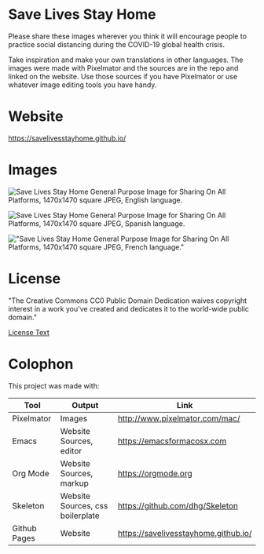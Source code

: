 # Save Lives Stay Home
Please share these images wherever you think it will encourage people
to practice social distancing during the COVID-19 global health
crisis.

Take inspiration and make your own translations in other
languages. The images were made with Pixelmator and the sources are in
the repo and linked on the website. Use those sources if you have
Pixelmator or use whatever image editing tools you have handy.

# Website
<https://savelivesstayhome.github.io/>

# Images
![Save Lives Stay Home General Purpose Image for Sharing On All Platforms, 1470x1470 square JPEG, English language.][english]

![Save Lives Stay Home General Purpose Image for Sharing On All Platforms, 1470x1470 square JPEG, Spanish language.][spanish]

!["Save Lives Stay Home General Purpose Image for Sharing On All Platforms, 1470x1470 square JPEG, French language."][french]

[english]: https://savelivesstayhome.github.io/images/save-lives-stay-home-1470.jpg "Save Lives Stay Home General Purpose Image for Sharing On All Platforms, 1470x1470 square JPEG, English language."
[spanish]: https://savelivesstayhome.github.io/images/save-lives-stay-home-spanish-1470.jpg "Save Lives Stay Home General Purpose Image for Sharing On All Platforms, 1470x1470 square JPEG, Spanish language."
[french]: https://savelivesstayhome.github.io/images/save-lives-stay-home-french-1470.jpg "Save Lives Stay Home General Purpose Image for Sharing On All Platforms, 1470x1470 square JPEG, French language."

# License
"The Creative Commons CC0 Public Domain Dedication waives copyright interest in a work you've created and dedicates it to the world-wide public domain."

[License Text](https://github.com/savelivesstayhome/savelivesstayhome.github.io/blob/master/LICENSE)

# Colophon

This project was made with:

| Tool         | Output                           | Link                                 |
|--------------|----------------------------------|--------------------------------------|
| Pixelmator   | Images                           | http://www.pixelmator.com/mac/       |
| Emacs        | Website Sources, editor          | https://emacsformacosx.com           |
| Org Mode     | Website Sources, markup          | https://orgmode.org                  |
| Skeleton     | Website Sources, css boilerplate | https://github.com/dhg/Skeleton      |
| Github Pages | Website                          | https://savelivesstayhome.github.io/ |


